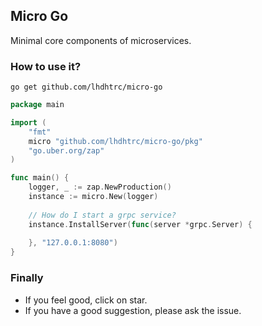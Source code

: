 ## Micro Go
Minimal core components of microservices.

### How to use it?
`go get github.com/lhdhtrc/micro-go`
```go
package main

import (
	"fmt"
	micro "github.com/lhdhtrc/micro-go/pkg"
	"go.uber.org/zap"
)

func main() {
	logger, _ := zap.NewProduction()
	instance := micro.New(logger)
	
	// How do I start a grpc service? 
	instance.InstallServer(func(server *grpc.Server) {
        
	}, "127.0.0.1:8080")
}
```

### Finally
- If you feel good, click on star.
- If you have a good suggestion, please ask the issue.